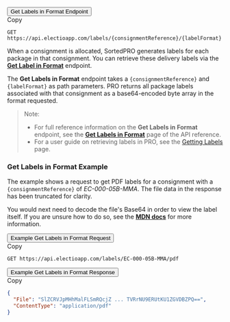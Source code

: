 <div class="tab">
    <button class="staticTabButton">Get Labels in Format Endpoint</button>
    <div class="copybutton" onclick="CopyToClipboard(this, 'GLFEndpoint')"><span class='glyphicon glyphicon-copy'></span><span class='copy'>Copy</span></div>
</div>

<div id="GLFEndpoint" class="staticTabContent" onclick="CopyToClipboard(this, 'GLFEndpoint')">

```
GET https://api.electioapp.com/labels/{consignmentReference}/{labelFormat}
```
</div>

When a consignment is allocated, SortedPRO generates labels for each package in that consignment. You can retrieve these delivery labels via the **[Get Label in Format](https://docs.electioapp.com/#/api/GetLabelsinFormat)** endpoint.

The **Get Labels in Format** endpoint takes a `{consignmentReference}` and `{labelFormat}` as path parameters. PRO returns all package labels associated with that consignment as a base64-encoded byte array in the format requested.

> <span class="note-header">Note:</span>
> * For full reference information on the <strong>Get Labels in Format</strong> endpoint, see the <strong><a href="https://docs.electioapp.com/#/api/GetLabelsinFormat">Get Labels in Format</a></strong> page of the API reference.
> * For a user guide on retrieving labels in PRO, see the [Getting Labels](/pro/api/help/getting_labels.html) page.  
  
### Get Labels in Format Example

The example shows a request to get PDF labels for a consignment with a `{consignmentReference}` of _EC-000-05B-MMA_. The file data in the response has been truncated for clarity.

You would next need to decode the file's Base64 in order to view the label itself. If you are unsure how to do so, see the **[MDN docs](https://developer.mozilla.org/en-US/docs/Web/API/WindowBase64/Base64_encoding_and_decoding)** for more information.

<div class="tab">
    <button class="staticTabButton">Example Get Labels in Format Request</button>
    <div class="copybutton" onclick="CopyToClipboard(this, 'GLFRequest')"><span class='glyphicon glyphicon-copy'></span><span class='copy'>Copy</span></div>
</div>

<div id="GLFRequest" class="staticTabContent" onclick="CopyToClipboard(this, 'GLFRequest')">

```
GET https://api.electioapp.com/labels/EC-000-05B-MMA/pdf
```

</div>

<div class="tab">
    <button class="staticTabButton">Example Get Labels in Format Response</button>
    <div class="copybutton" onclick="CopyToClipboard(this, 'GLFResponse')"><span class='glyphicon glyphicon-copy'></span><span class='copy'>Copy</span></div>
</div>

<div id="GLFResponse" class="staticTabContent" onclick="CopyToClipboard(this, 'GLFResponse')">

```json
{
  "File": "SlZCRVJpMHhMalFLSmRQcjZ ... TVRrNU9ERUtKU1ZGVDBZPQ==",
  "ContentType": "application/pdf"
}
```

</div>